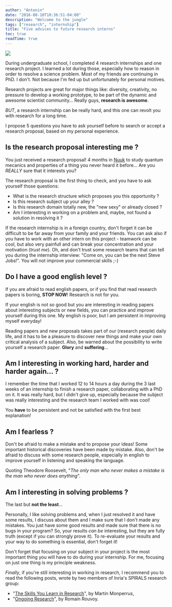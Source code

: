 ```yaml
---
author: "Antonin"
date: "2016-08-10T10:36:51-04:00"
description: "Welcome to the jungle"
tags: ["research", "internship"]
title: "Five advices to future research interns"
toc: true
readTime: true
---
```


![](/images/5_advices_to_future_research_interns_cover.jpg)

During undergraduate school, I completed 4 research internships and one research project.
I learned a lot during those, especially how to reason in order to resolve a science problem.
Most of my friends are continuing in PhD. I don't. Not because I'm fed up but unfortunately for personal motives.

Research projects are great for major things like: diversity, creativity, no pressure to develop a working prototype, to be part of the dynamic and awesome scientist community...
Really guys, **research is awesome**.

_BUT_, a research internship can be really hard, and this one can revolt you with research for a long time.

I propose 5 questions you have to ask yourself before to search or accept a research proposal, based on my personal experience.

## Is the research proposal interesting me ?

You just received a research proposal!
4 months in [Nuuk](https://en.wikipedia.org/wiki/Nuuk) to study quantum mecanics and properties of a thing you never heard it before...
Are you _REALLY_ sure that it interests you?

The research proposal is the first thing to check, and you have to ask yourself those questions:

*	What is the research structure which proposes you this opportunity ?
*	Is this research subject up your alley ?
*	Is this research domain totally new, the "new sexy" or already closed ?
*	Am I interesting in working on a problem and, maybe, not found a solution in resolving it ?

If the research internship is in a foreign country, don't forget it can be difficult to be far away from your family and your friends.
You can ask also if you have to work with an other intern on this project - teamwork can be cool, but also very painfull and can break your concentration and your motivation (_trust me_).
Oh, and don't trust some research teams that can tell you during the internship interview: "Come on, you can be the next Steve Jobs!". You will not improve your commercial skills ;-)

## Do I have a good english level ?

If you are afraid to read english papers, or if you find that read research papers is boring, **STOP NOW**!
Research is not for you.

If your english is not so good but you are interesting in reading papers about interesting subjects or new fields, you can practice and improve yourself during this one.
My english is poor, but I am persistent in improving myself everyday!

Reading papers and new proposals takes part of our (research people) daily life, and it has to be a pleasure to discover new things and make your own critical analysis of a subject.
Also, be warned about the possibility to write yourself a research paper.
**Glory** and **suffering**...

## Am I interesting in working hard, harder and harder again... ?

I remember the time that I worked 12 to 14 hours a day during the 3 last weeks of an internship to finish a research paper, collaborating with a PhD on it.
It was really hard, but I didn't give up, especially because the subject was really interesting and the research team I worked with was cool!

You **have** to be persistent and not be satisfied with the first best explanation!

## Am I fearless ?

Don't be afraid to make a mistake and to propose your ideas!
Some important historical discoveries have been made by mistake.
Also, don't be afraid to discuss with some research people, especially in english to improve yourself in listening and speaking the language.

Quoting Theodore Roosevelt, "*The only man who never makes a mistake is the man who never does anything*".

## Am I interesting in solving problems ?

The last but **not the least**...

Personally, I like solving problems and, when I just resolved it and have some results, I discuss about them and I make sure that I don't made any mistakes.
You just have some good results and made sure that there is no bugs in your program? So, your results _can be_ interesting, but they are fully truth (except if you can strongly prove it).
To re-evaluate your results and your way to do something is essential, don't forget it!

Don't forget that focusing on your subject in your project is the most important thing you will have to do during your internship.
For me, focusing on just one thing is my principle weakness.

_Finally_, if you're still interesting in working in research, I recommend you to read the following posts, wrote by two members of Inria's SPIRALS research group:

*	"[The Skills You Learn in Research](http://www.monperrus.net/martin/research-skills)", by Martin Monperrus,
*	"[Ongoing Research](http://www.lifl.fr/~rouvoy/research/index.html)", by Romain Rouvoy.
